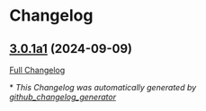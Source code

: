 # Changelog

## [3.0.1a1](https://github.com/JarbasAl/testpkg/tree/3.0.1a1) (2024-09-09)

[Full Changelog](https://github.com/JarbasAl/testpkg/compare/3.0.0...3.0.1a1)



\* *This Changelog was automatically generated by [github_changelog_generator](https://github.com/github-changelog-generator/github-changelog-generator)*
